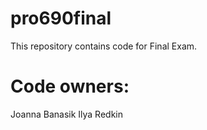 # pro690final
This repository contains code for Final Exam.

# Code owners:
Joanna Banasik
Ilya Redkin